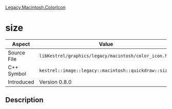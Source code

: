 [Legacy.Macintosh.ColorIcon](index)
# size
| Aspect | Value |
| --- | --- |
| Source File | `libKestrel/graphics/legacy/macintosh/color_icon.hpp` |
| C++ Symbol | `kestrel::image::legacy::macintosh::quickdraw::size` |
| Introduced | Version 0.8.0 |
## Description


